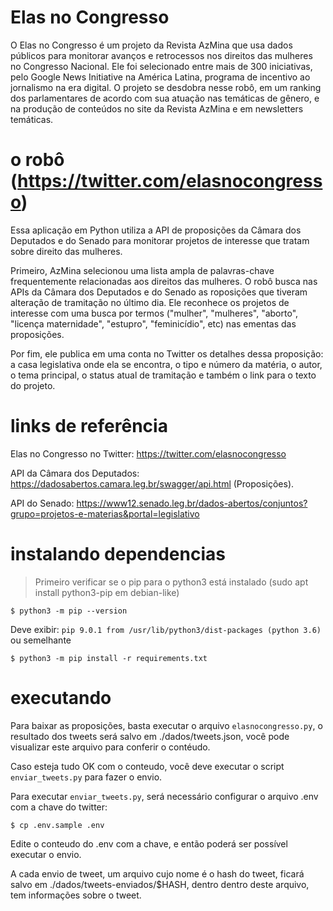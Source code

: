 # Elas no Congresso 

O Elas no Congresso é um projeto da Revista AzMina que usa dados públicos para monitorar avanços e retrocessos nos direitos das mulheres no Congresso Nacional. Ele foi selecionado entre mais de 300 iniciativas, pelo Google News Initiative na América Latina, programa de incentivo ao jornalismo na era digital. O projeto se desdobra nesse robô, em um ranking dos parlamentares de acordo com sua atuação nas temáticas de gênero, e na produção de conteúdos no site da Revista AzMina e em newsletters temáticas. 

# o robô (https://twitter.com/elasnocongresso)

Essa aplicação em Python utiliza a API de proposições da Câmara dos Deputados e do Senado para monitorar projetos de interesse que tratam sobre direito das mulheres. 

Primeiro, AzMina selecionou uma lista ampla de palavras-chave frequentemente relacionadas aos direitos das mulheres. O robô busca nas APIs da Câmara dos Deputados e do Senado as roposições que tiveram alteração de tramitação no último dia. Ele reconhece os projetos de interesse com uma busca por termos ("mulher", "mulheres", "aborto", "licença maternidade", "estupro", "feminicídio", etc) nas ementas das proposições.

Por fim, ele publica em uma conta no Twitter os detalhes dessa proposição: a casa legislativa onde ela se encontra, o tipo e número da matéria, o autor, o tema principal, o status atual de tramitação e também o link para o texto do projeto.

# links de referência

Elas no Congresso no Twitter: https://twitter.com/elasnocongresso

API da Câmara dos Deputados: https://dadosabertos.camara.leg.br/swagger/api.html (Proposições).

API do Senado: https://www12.senado.leg.br/dados-abertos/conjuntos?grupo=projetos-e-materias&portal=legislativo

# instalando dependencias

> Primeiro verificar se o pip para o python3 está instalado (sudo apt install python3-pip em debian-like)

    $ python3 -m pip --version

Deve exibir: `pip 9.0.1 from /usr/lib/python3/dist-packages (python 3.6)` ou semelhante

    $ python3 -m pip install -r requirements.txt

# executando

Para baixar as proposições, basta executar o arquivo `elasnocongresso.py`, o resultado dos tweets será salvo em ./dados/tweets.json, você pode visualizar este arquivo para conferir o contéudo.

Caso esteja tudo OK com o conteudo, você deve executar o script `enviar_tweets.py` para fazer o envio.

Para executar `enviar_tweets.py`, será necessário configurar o arquivo .env com a chave do twitter:

    $ cp .env.sample .env

Edite o conteudo do .env com a chave, e então poderá ser possível executar o envio.

A cada envio de tweet, um arquivo cujo nome é o hash do tweet, ficará salvo em ./dados/tweets-enviados/$HASH, dentro dentro deste arquivo, tem informações sobre o tweet.
